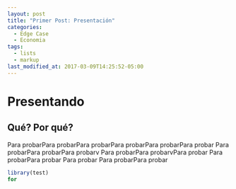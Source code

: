 ```yaml
---
layout: post
title: "Primer Post: Presentación"
categories:
  - Edge Case
  - Economia
tags:
  - lists
  - markup
last_modified_at: 2017-03-09T14:25:52-05:00
---
```


# Presentando
## Qué? Por qué?

Para probarPara probarPara probarPara probarPara probarPara probar
Para probarPara probarPara probarv
Para probarPara probarvPara probar
Para probarPara probar Para probar
Para probarPara probar

```R
library(test)
for
```
